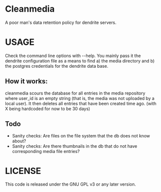 Cleanmedia
==========

A poor man's data retention policy for dendrite servers.

USAGE
=====

Check the command line options with --help. You mainly pass it the dendrite
configuration file as a means to find a) the media directory and b) the postgres
credentials for the dendrite data base.

How it works:
-------------

cleanmedia scours the database for all entries in the media repository where
user_id is an empty string (that is, the media was not uploaded by a local user). It then deletes all entries that have been created <X> time ago. (with X being hardcoded for now to be 30 days)

Todo
----

- Sanity checks: Are files on the file system that the db does not
  know about?
- Sanity checks: Are there thumbnails in the db that do not have
  corresponding media file entries?

LICENSE
=======

This code is released under the GNU GPL v3 or any later version.